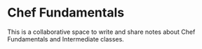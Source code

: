 # Chef Fundamentals

This is a collaborative space to write and share notes about Chef Fundamentals and Intermediate classes.
